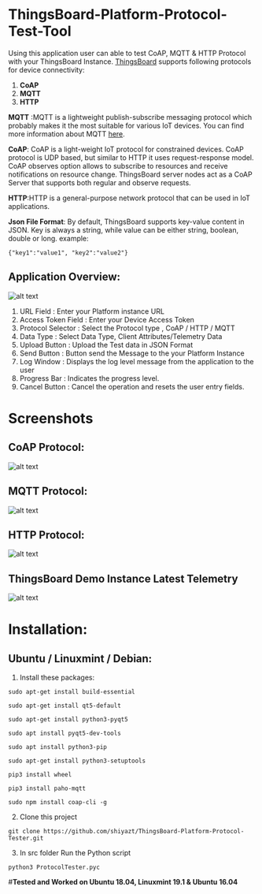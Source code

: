 # ThingsBoard-Platform-Protocol-Test-Tool
Using this application user can able to test CoAP, MQTT & HTTP Protocol with your ThingsBoard Instance.
[ThingsBoard](https://thingsboard.io/) supports following protocols for device connectivity:
1) **CoAP**
2) **MQTT**
3) **HTTP**

**MQTT** :MQTT is a lightweight publish-subscribe messaging protocol which probably makes it the most suitable for various IoT devices. You can find more information about MQTT [here](http://mqtt.org/).

**CoAP**: CoAP is a light-weight IoT protocol for constrained devices. CoAP protocol is UDP based, but similar to HTTP it uses request-response model. CoAP observes option allows to subscribe to resources and receive notifications on resource change. ThingsBoard server nodes act as a CoAP Server that supports both regular and observe requests.

**HTTP**:HTTP is a general-purpose network protocol that can be used in IoT applications.

**Json File Format**:
By default, ThingsBoard supports key-value content in JSON. Key is always a string, while value can be either string, boolean, double or long.
example:
```
{"key1":"value1", "key2":"value2"}
````
Application Overview:
--------------------
![alt text](https://github.com/shiyazt/ThingsBoard-Platform-Protocol-Tester/blob/master/images/MainWindow_Help.png)

1) URL Field : Enter your Platform instance URL
2) Access Token Field :  Enter your Device Access Token
3) Protocol Selector : Select the Protocol type , CoAP / HTTP / MQTT
4) Data Type : Select Data Type, Client Attributes/Telemetry Data
5) Upload Button : Upload the Test data in JSON Format
6) Send Button :  Button send the Message to the your Platform Instance
7) Log Window :  Displays the log level message from the application to the user
8) Progress Bar :  Indicates the progress level.
9) Cancel Button : Cancel the operation and resets the user entry fields.

Screenshots
===========

CoAP Protocol:
-------------
![alt text](https://github.com/shiyazt/ThingsBoard-Platform-Protocol-Tester/blob/master/images/CoAP_Protocol.png)

MQTT Protocol:
-------------
![alt text](https://github.com/shiyazt/ThingsBoard-Platform-Protocol-Tester/blob/master/images/MQTT_Protocol.png)

HTTP Protocol:
-------------
![alt text](https://github.com/shiyazt/ThingsBoard-Platform-Protocol-Tester/blob/master/images/HTTP_Protocol.png)

ThingsBoard Demo Instance Latest Telemetry
------------------------------------------
![alt text](https://github.com/shiyazt/ThingsBoard-Platform-Protocol-Tester/blob/master/images/TB%20Data.png)

Installation:
============

Ubuntu / Linuxmint / Debian:
-----------------------------
1) Install these packages:
```
sudo apt-get install build-essential

sudo apt-get install qt5-default

sudo apt-get install python3-pyqt5

sudo apt install pyqt5-dev-tools

sudo apt install python3-pip

sudo apt-get install python3-setuptools

pip3 install wheel

pip3 install paho-mqtt

sudo npm install coap-cli -g
```
2) Clone this project 
  ```
  git clone https://github.com/shiyazt/ThingsBoard-Platform-Protocol-Tester.git
  
  ```
 3) In src folder Run the Python script
  ```
  python3 ProtocolTester.pyc
  
  ```

#**Tested and Worked on Ubuntu 18.04, Linuxmint 19.1 & Ubuntu 16.04**
